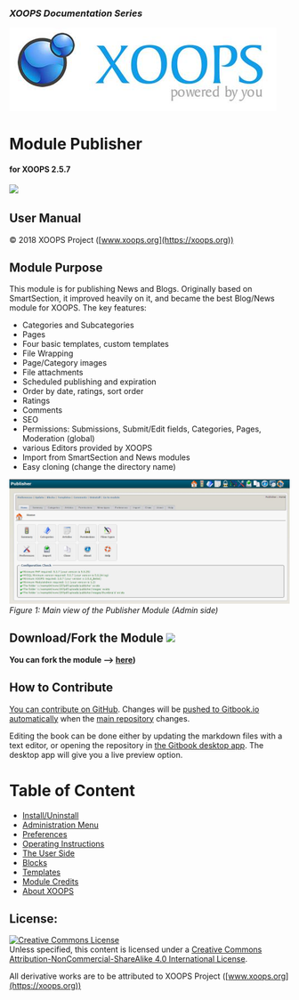### _XOOPS Documentation Series_
![](assets/logoXoops.jpg)

# Module Publisher
#### for XOOPS 2.5.7
      
![](assets/logoModule.png)
            
## User Manual

© 2018 XOOPS Project ([www.xoops.org](https://xoops.org))    

## Module Purpose 

This module is for publishing News and Blogs. Originally based on SmartSection, it improved heavily on it, and became the best Blog/News module for XOOPS. The key features:

* Categories and Subcategories
* Pages
* Four basic templates, custom templates
* File Wrapping
* Page/Category images
* File attachments
* Scheduled publishing and expiration
* Order by date, ratings, sort order
* Ratings
* Comments
* SEO
* Permissions: Submissions, Submit/Edit fields, Categories, Pages, Moderation (global)
* various Editors provided by XOOPS
* Import from SmartSection and News modules
* Easy cloning (change the directory name)


![image001.jpg](assets/image001.jpg)
*Figure 1: Main view of the Publisher Module (Admin side)*

## Download/Fork the Module ![](https://xoops.org/images/forkit.png) 

**You can fork the module --> [here](https://github.com/XoopsModules25x/publisher))** 

## How to Contribute

[You can contribute on GitHub](https://github.com/XoopsDocs/publisher-tutorial). Changes will be [pushed to Gitbook.io automatically](https://www.gitbook.com/book/xoops/publisher-tutorial/activity) when the [main repository](https://github.com/XoopsDocs/publisher-tutorial) changes.

Editing the book can be done either by updating the markdown files with a text editor, or opening the repository in [the Gitbook desktop app](https://github.com/GitbookIO/editor/blob/master/README.md). The desktop app will give you a live preview option.

# Table of Content

* [Install/Uninstall](book/1install.md)
* [Administration Menu](book/2administration.md)
* [Preferences](book/3preferences.md)
* [Operating Instructions](book/4operations.md)
* [The User Side](book/5userside.md)
* [Blocks](book/6blocks.md)
* [Templates](book/7templates.md)
* [Module Credits](book/9credits.md)
* [About XOOPS](book/8other.md)
 

## License:

<a rel="license" href="http://creativecommons.org/licenses/by-nc-sa/4.0/"><img alt="Creative Commons License" style="border-width:0" src="https://i.creativecommons.org/l/by-nc-sa/4.0/88x31.png" /></a><br />Unless specified, this content is licensed under a <a rel="license" href="http://creativecommons.org/licenses/by-nc-sa/4.0/">Creative Commons Attribution-NonCommercial-ShareAlike 4.0 International License</a>.

All derivative works are to be attributed to XOOPS Project ([www.xoops.org](https://xoops.org))

